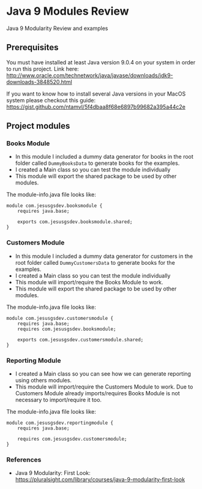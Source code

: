 # Java 9 Modules Review
Java 9 Modularity Review and examples


## Prerequisites
You must have installed at least Java version 9.0.4 on your system in order to run this project. 
Link here: http://www.oracle.com/technetwork/java/javase/downloads/jdk9-downloads-3848520.html

If you want to know how to install several Java versions in your MacOS system please
checkout this guide: https://gist.github.com/ntamvl/5f4dbaa8f68e6897b99682a395a44c2e

## Project modules

### Books Module
- In this module I included a dummy data generator for books in the root folder called `DummyBooksData`
to generate books for the examples.
- I created a Main class so you can test the module individually
- This module will export the shared package to be used by other modules.

The module-info.java file looks like:
```
module com.jesusgsdev.booksmodule {
    requires java.base;

    exports com.jesusgsdev.booksmodule.shared;
}
```

### Customers Module
- In this module I included a dummy data generator for customers in the root folder called 
`DummyCustomersData` to generate books for the examples.
- I created a Main class so you can test the module individually
- This module will import/require the Books Module to work.
- This module will export the shared package to be used by other modules.
 
The module-info.java file looks like:
```
module com.jesusgsdev.customersmodule {
    requires java.base;
    requires com.jesusgsdev.booksmodule;

    exports com.jesusgsdev.customersmodule.shared;
}
```

### Reporting Module
- I created a Main class so you can see how we can generate reporting using others modules.
- This module will import/require the Customers Module to work. Due to Customers Module already
imports/requires Books Module is not necessary to import/require it too.
 
The module-info.java file looks like:
```
module com.jesusgsdev.reportingmodule {
    requires java.base;

    requires com.jesusgsdev.customersmodule;
}
```


### References


- Java 9 Modularity: First Look: https://pluralsight.com/library/courses/java-9-modularity-first-look